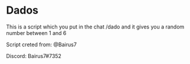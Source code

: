 # Dados

This is a script which you put in the chat /dado and it gives you a random number between 1 and 6

Script creted from:
@Bairus7

Discord:
Bairus7#7352
